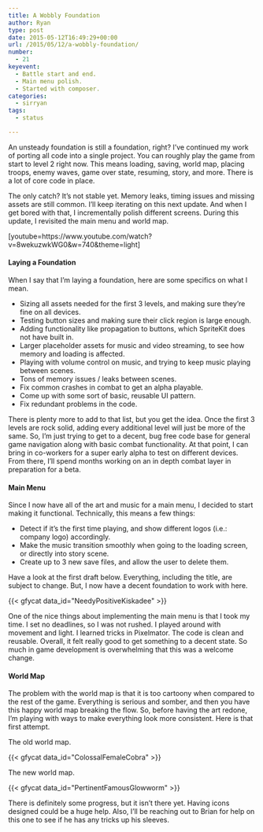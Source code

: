 ```yaml
---
title: A Wobbly Foundation
author: Ryan
type: post
date: 2015-05-12T16:49:29+00:00
url: /2015/05/12/a-wobbly-foundation/
number:
  - 21
keyevent:
  - Battle start and end.
  - Main menu polish.
  - Started with composer.
categories:
  - sirryan
tags:
  - status

---
```

An unsteady foundation is still a foundation, right? I&#8217;ve continued my work of porting all code into a single project. You can roughly play the game from start to level 2 right now. This means loading, saving, world map, placing troops, enemy waves, game over state, resuming, story, and more. There is a lot of core code in place.
<!--more-->

The only catch? It&#8217;s not stable yet. Memory leaks, timing issues and missing assets are still common. I&#8217;ll keep iterating on this next update. And when I get bored with that, I incrementally polish different screens. During this update, I revisited the main menu and world map.

<div class="inlineimg">
  [youtube=https://www.youtube.com/watch?v=8wekuzwkWG0&w=740&theme=light]
</div>

#### Laying a Foundation

When I say that I&#8217;m laying a foundation, here are some specifics on what I mean.

  * Sizing all assets needed for the first 3 levels, and making sure they&#8217;re fine on all devices.
  * Testing button sizes and making sure their click region is large enough.
  * Adding functionality like propagation to buttons, which SpriteKit does not have built in.
  * Larger placeholder assets for music and video streaming, to see how memory and loading is affected.
  * Playing with volume control on music, and trying to keep music playing between scenes.
  * Tons of memory issues / leaks between scenes.
  * Fix common crashes in combat to get an alpha playable.
  * Come up with some sort of basic, reusable UI pattern.
  * Fix redundant problems in the code.

There is plenty more to add to that list, but you get the idea. Once the first 3 levels are rock solid, adding every additional level will just be more of the same. So, I&#8217;m just trying to get to a decent, bug free code base for general game navigation along with basic combat functionality. At that point, I can bring in co-workers for a super early alpha to test on different devices. From there, I&#8217;ll spend months working on an in depth combat layer in preparation for a beta.

#### Main Menu

Since I now have all of the art and music for a main menu, I decided to start making it functional. Technically, this means a few things:

  * Detect if it&#8217;s the first time playing, and show different logos (i.e.: company logo) accordingly.
  * Make the music transition smoothly when going to the loading screen, or directly into story scene.
  * Create up to 3 new save files, and allow the user to delete them.

Have a look at the first draft below. Everything, including the title, are subject to change. But, I now have a decent foundation to work with here.

<div class="inlineimg">
  {{< gfycat data_id="NeedyPositiveKiskadee" >}}
</div>

One of the nice things about implementing the main menu is that I took my time. I set no deadlines, so I was not rushed. I played around with movement and light. I learned tricks in Pixelmator. The code is clean and reusable. Overall, it felt really good to get something to a decent state. So much in game development is overwhelming that this was a welcome change.

#### World Map

The problem with the world map is that it is too cartoony when compared to the rest of the game. Everything is serious and somber, and then you have this happy world map breaking the flow. So, before having the art redone, I&#8217;m playing with ways to make everything look more consistent. Here is that first attempt.

The old world map.

<div class="inlineimg">
  {{< gfycat data_id="ColossalFemaleCobra" >}}
</div>

The new world map.

<div class="inlineimg">
  {{< gfycat data_id="PertinentFamousGlowworm" >}}
</div>

There is definitely some progress, but it isn&#8217;t there yet. Having icons designed could be a huge help. Also, I&#8217;ll be reaching out to Brian for help on this one to see if he has any tricks up his sleeves.